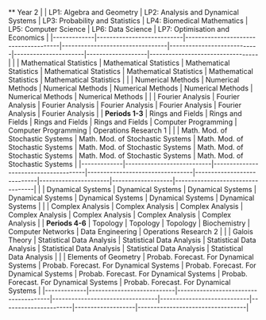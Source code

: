 <!-- --- -->
<!-- title: Welcome to the VU BSc Mathematics webpage -->
<!-- --- -->

<!-- | Header 1 | Header 2 | Header 3 | -->
<!-- |:---------|:--------:|----------:| -->
<!-- | Row 1    | Data 1   |   Data 2  | -->
<!-- | Row 2    | Data 3   |   Data 4  | -->
<!-- | Row 3    | Data 5   |   Data 6  | -->


** Year 2
|             | LP1: Algebra and Geometry | LP2: Analysis and Dynamical Systems | LP3: Probability and Statistics | LP4: Biomedical Mathematics | LP5: Computer Science | LP6: Data Science | LP7: Optimisation and Economics |
|-------------|---------------------------|--------------------------------------|---------------------------------|----------------------------|----------------------|-------------------|----------------------------------|
|                  | Mathematical Statistics    | Mathematical Statistics               | Mathematical Statistics         | Mathematical Statistics     | Mathematical Statistics | Mathematical Statistics | Mathematical Statistics          |
|                  | Numerical Methods          | Numerical Methods                     | Numerical Methods               | Numerical Methods           | Numerical Methods      | Numerical Methods   | Numerical Methods                |
|                  | Fourier Analysis           | Fourier Analysis                      | Fourier Analysis                | Fourier Analysis            | Fourier Analysis       | Fourier Analysis    | Fourier Analysis                 |
|  **Periods 1-3** | Rings and Fields           | Rings and Fields                      | Rings and Fields                | Rings and Fields            | Computer Programming    | Computer Programming  | Operations Research 1            |
|                  | Math. Mod. of Stochastic Systems | Math. Mod. of Stochastic Systems      | Math. Mod. of Stochastic Systems | Math. Mod. of Stochastic Systems | Math. Mod. of Stochastic Systems | Math. Mod. of Stochastic Systems | Math. Mod. of Stochastic Systems |
|-------------|---------------------------|--------------------------------------|---------------------------------|----------------------------|----------------------|-------------------|----------------------------------|
|                 | Dynamical Systems          | Dynamical Systems                     | Dynamical Systems               | Dynamical Systems           | Dynamical Systems      | Dynamical Systems   | Dynamical Systems                |
|                 | Complex Analysis           | Complex Analysis                      | Complex Analysis                | Complex Analysis            | Complex Analysis       | Complex Analysis    | Complex Analysis                 |
| **Periods 4-6** | Topology                  | Topology                             | Topology                        | Biochemistry                | Computer Networks      | Data Engineering      | Operations Research 2           |
|                 | Galois Theory             | Statistical Data Analysis            | Statistical Data Analysis       | Statistical Data Analysis    | Statistical Data Analysis | Statistical Data Analysis | Statistical Data Analysis         |
|                 | Elements of Geometry       | Probab. Forecast. For Dynamical Systems | Probab. Forecast. For Dynamical Systems | Probab. Forecast. For Dynamical Systems | Probab. Forecast. For Dynamical Systems | Probab. Forecast. For Dynamical Systems | Probab. Forecast. For Dynamical Systems |
|-------------|---------------------------|--------------------------------------|---------------------------------|----------------------------|----------------------|-------------------|----------------------------------|

<!-- ** Year 3 -->
<!-- |             | LP1: Algebra and Geometry | LP2: Analysis and Dynamical Systems | LP3: Probability and Statistics | LP4: Biomedical Mathematics | LP5: Computer Science | LP6: Data Science | LP7: Optimisation and Economics | -->
<!-- |-------------|---------------------------|-------------------------------------|--------------------------------|----------------------------|----------------------|-------------------|----------------------------------| -->
<!-- | **Periods 1-3** no clashes in the schedule | Differential Geometry     | Differential Geometry                | Biomedical mathematics         | Biomedical mathematics     | Data structures & algorithms (AI) | Data structures & algorithms (AI) | Mathematical Economics 1          | -->
<!-- |             | Number Theory             | Markov Chains                       | Markov Chains                  | Markov Chains              | Markov Chains         | Markov Chains      | Markov Chains                    | -->
<!-- |             | Measure Theory            | Measure Theory                      | Measure Theory                 | Mech. and Term. of the cell | Equation Programming    | Biomedical mathematics | Measure Theory                   | -->
<!-- |             | Nonlinear Dynamical Systems | Nonlinear Dynamical Systems        | Nonlinear Dynamical Systems    | Mathematics for Machine Learning | Project Computer Assisted Proof | Project Computer Assisted Proof | Nonlinear Dynamical Systems        | -->
<!-- |             | Project Computer Assisted Proof | Project Computer Assisted Proof      | Biomedical mathematics         | From protein to cell       | Metabolomics          | Data Analytics and Privacy | Nonlinear Dynamical Systems        | -->
<!-- | **Period 1-3** | Biomedical mathematics    |                                    |                                |                            |                      |                    |                                  | -->
<!-- | **Periods 4-6** no clashes in the schedule | Differential Topology      | Functional Analysis                | Partial Differential Equations | Mathematical Statistics 2  | Databases            | Mathematical Statistics 2       | Mathematical Statistics 2          | -->
<!-- |             | History of Science        | History of Science                  | History of Science             | History of Science         | Philosophy and Ethics  | Philosophy and Ethics | Philosophy and Ethics             | -->
<!-- |             | Bachelor project in Mathematics | Bachelor project in Mathematics   | Bachelor project in Mathematics | Bachelor project in Mathematics |                      |                    |                                  | -->
<!-- | **Period 4-6** | Functional Analysis       | Machine Learning                   | Machine Learning               | Applied Analysis: Financial Maths | Part of Differential Equations | Automata and Complexity |                                  | -->

